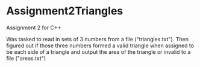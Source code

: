 # Assignment2Triangles
 Assignment 2 for C++

Was tasked to read in sets of 3 numbers from a file ("triangles.txt").  Then figured out if those three numbers formed a valid triangle when assigned to be each side of a triangle and output the area of the triangle or invalid to a file ("areas.txt")
